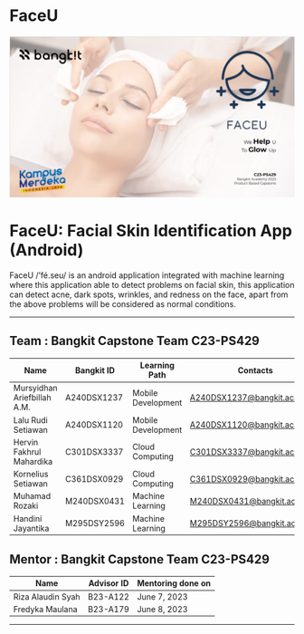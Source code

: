 # FaceU

![alt text](https://github.com/dannriev/FaceU/blob/master/FaceU%20background.png?raw=true)

# FaceU: Facial Skin Identification App (Android)
FaceU /’fé.seu/ is an android application integrated with machine learning where this application able to detect problems on facial skin, this application can detect acne, dark spots, wrinkles, and redness on the face, apart from the above problems will be considered as normal conditions.
_____________________________________________________________________________________________________________________________________________________________

## Team : Bangkit Capstone Team C23-PS429

| Name                        | Bangkit ID   | Learning Path      | Contacts                    | Status |
| --------------------------- | ------------ | ------------------ | --------------------------- | ------ |
| Mursyidhan Ariefbillah A.M. | A240DSX1237  | Mobile Development | A240DSX1237@bangkit.academy | Active |
| Lalu Rudi Setiawan          | A240DSX1120  | Mobile Development | A240DSX1120@bangkit.academy | Active |
| Hervin Fakhrul Mahardika    | C301DSX3337  | Cloud Computing    | C301DSX3337@bangkit.academy | Active |
| Kornelius Setiawan          | C361DSX0929  | Cloud Computing    | C361DSX0929@bangkit.academy | Active |
| Muhamad Rozaki              | M240DSX0431  | Machine Learning   | M240DSX0431@bangkit.academy | Active |
| Handini Jayantika           | M295DSY2596  | Machine Learning   | M295DSY2596@bangkit.academy | Active |

## Mentor : Bangkit Capstone Team C23-PS429

| Name              | Advisor ID | Mentoring done on |
| ----------------- | ---------- | ----------------- | 
| Riza Alaudin Syah | B23-A122   | June 7, 2023      | 
| Fredyka Maulana   | B23-A179   | June 8, 2023      |



_____________________________________________________________________________________________________________________________________________________________
